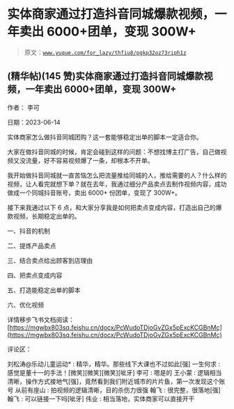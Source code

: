 # 实体商家通过打造抖音同城爆款视频，一年卖出 6000+团单，变现 300W+

> 原文：[`www.yuque.com/for_lazy/thfiu8/pgkp32oz73riph1z`](https://www.yuque.com/for_lazy/thfiu8/pgkp32oz73riph1z)



## (精华帖)(145 赞)实体商家通过打造抖音同城爆款视频，一年卖出 6000+团单，变现 300W+ 

作者： 李可 

日期：2023-06-14 

实体商家怎么做抖音同城团购？这一套能够稳定出单的脚本一定适合你。 

大家在做抖音同城的时候，肯定会碰到这样的问题：不想找博主打广告，自己做视频又没流量，好不容易视频爆了一条，却根本不开单。 

我开始做抖音同城就一直苦恼怎么把流量推给同城的人，推给需要的人？什么样的视频，让人看完就想下单？就在去年，我通过细分产品卖点去制作视频内容，成功做成一个同城抖音账号，卖出 6000+ 份团单，变现了 300W+。 

接下来我通过以下 6 点，和大家分享我是如何把卖点变成内容，打造出自己的爆款视频，长期稳定出单的。 

一、抖音的机制 

二、提炼产品卖点 

三、结合卖点给出顾客到店理由 

四、把卖点变成内容 

五、打造能稳定出单的脚本 

六、优化视频 

详情移步飞书文档阅读：[https://mgwbx803sq.feishu.cn/docx/PcWudoTDjoGvZGx5pExcKCGBnMc](https://mgwbx803sq.feishu.cn/docx/PcWudoTDjoGvZGx5pExcKCGBnMc) 

评论区： 

刘松涛@乐动儿童运动* : 精华，精华。那些线下大课也不过如此[强] 一生何求 : 感觉是董十一的手法！[微笑][微笑][微笑][呲牙] 李可 : 嗯是的 王小蒙 : 逻辑相当清晰，操作方式接地气[强]，竟然看到我们附近城市的片片鱼，第一次发现这个账号 从前有座山 : 拍视频的逻辑清晰，目的杀伤力很强 翰飞 : 很完整，很落地[强] 翰飞 : 可以链接一下吗[呲牙] 伟业 : 相当落地，实体商家可以直接开干